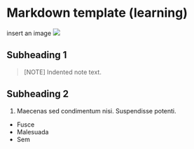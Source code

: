 <properties 
   pageTitle="article-title" 
   description="Article description that will be displayed on landing pages and in some search results" 
   services="service-name" 
   documentationCenter="dev-center-name" 
   authors="GitHub-alias-of-author" 
   manager="manager-alias" 
   editor=""/>

<tags
   ms.service="required"
   ms.devlang="may be required"
   ms.topic="article"
   ms.tgt_pltfrm="may be required"
   ms.workload="required" 
   ms.date="mm/dd/yyyy"
   ms.author="Your MSFT alias or your full email address"/>

# Markdown template (learning)

insert an image
![][1]


## Subheading 1

> [NOTE] Indented note text.

## Subheading 2
 
1. Maecenas sed condimentum nisi. Suspendisse potenti. 

  + Fusce
  + Malesuada
  + Sem















<!--Image references-->
[1]: ../media/stayfrosty.png



